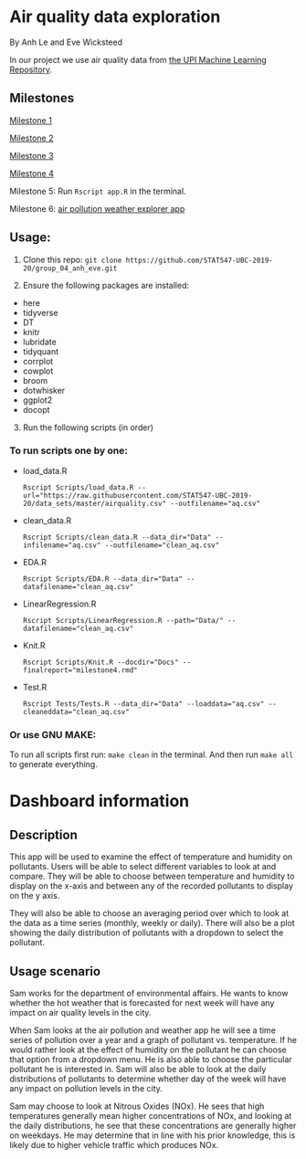 # Air quality data exploration
By Anh Le and Eve Wicksteed

In our project we use air quality data from [the UPI Machine Learning Repository](https://archive.ics.uci.edu/ml/datasets/Air+Quality).


## Milestones

[Milestone 1](https://stat547-ubc-2019-20.github.io/group_04_anh_eve/Docs/milestone1.html)

[Milestone 2](https://stat547-ubc-2019-20.github.io/group_04_anh_eve/Docs/milestone2.html)

[Milestone 3](https://stat547-ubc-2019-20.github.io/group_04_anh_eve/Docs/milestone3.html)

[Milestone 4](https://stat547-ubc-2019-20.github.io/group_04_anh_eve/Docs/milestone4.html)

Milestone 5: Run `Rscript app.R` in the terminal.

Milestone 6: [air pollution weather explorer app](https://airpollution-weather-explorer.herokuapp.com/)


## Usage:

1. Clone this repo:
  `git clone https://github.com/STAT547-UBC-2019-20/group_04_anh_eve.git`

2. Ensure the following packages are installed:
- here
- tidyverse
- DT
- knitr
- lubridate
- tidyquant
- corrplot
- cowplot
- broom
- dotwhisker
- ggplot2
- docopt


3. Run the following scripts (in order)

### To run scripts one by one:

- load_data.R

  `Rscript Scripts/load_data.R --url="https://raw.githubusercontent.com/STAT547-UBC-2019-20/data_sets/master/airquality.csv" --outfilename="aq.csv"`

- clean_data.R

  `Rscript Scripts/clean_data.R --data_dir="Data" --infilename="aq.csv" --outfilename="clean_aq.csv"`

- EDA.R

  `Rscript Scripts/EDA.R --data_dir="Data" --datafilename="clean_aq.csv"`

- LinearRegression.R

  `Rscript Scripts/LinearRegression.R --path="Data/" --datafilename="clean_aq.csv"`
  
- Knit.R

  `Rscript Scripts/Knit.R --docdir="Docs" --finalreport="milestone4.rmd"`
  
- Test.R

  `Rscript Tests/Tests.R --data_dir="Data" --loaddata="aq.csv" --cleaneddata="clean_aq.csv"`


### Or use GNU MAKE:

To run all scripts first run: `make clean` in the terminal. And then run `make all` to generate everything. 


# Dashboard information

## Description

This app will be used to examine the effect of temperature and humidity on pollutants. Users will be able to select different variables to look at and compare. They will be able to choose between temperature and humidity to display on the x-axis and between any of the recorded pollutants to display on the y axis. 

They will also be able to choose an averaging period over which to look at the data as a time series (monthly, weekly or daily). There will also be a plot showing the daily distribution of pollutants with a dropdown to select the pollutant. 


## Usage scenario

Sam works for the department of environmental affairs. He wants to know whether the hot weather that is forecasted for next week will have any impact on air quality levels in the city. 

When Sam looks at the air pollution and weather app he will see a time series of pollution over a year and a graph of pollutant vs. temperature. If he would rather look at the effect of humidity on the pollutant he can choose that option from a dropdown menu. He is also able to choose the particular pollutant he is interested in. 
Sam will also be able to look at the daily distributions of pollutants to determine whether day of the week will have any impact on pollution levels in the city. 

Sam may choose to look at Nitrous Oxides (NOx). He sees that high temperatures generally mean higher concentrations of NOx, and looking at the daily distributions, he see that these concentrations are generally higher on weekdays. He may determine that in line with his prior knowledge, this is likely due to higher vehicle traffic which produces NOx. 



